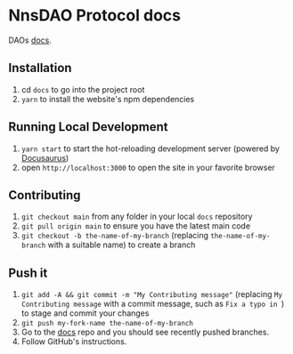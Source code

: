 # NnsDAO Protocol docs

DAOs [docs](https://docs.nnsdao.org).

## Installation

1. cd `docs` to go into the project root
2. `yarn` to install the website's npm dependencies

## Running Local Development

1. `yarn start` to start the hot-reloading development server (powered by [Docusaurus](https://docusaurus.io))
2. open `http://localhost:3000` to open the site in your favorite browser

## Contributing

1. `git checkout main` from any folder in your local `docs` repository
2. `git pull origin main` to ensure you have the latest main code
3. `git checkout -b the-name-of-my-branch` (replacing `the-name-of-my-branch` with a suitable name) to create a branch

## Push it

1. `git add -A && git commit -m "My Contributing message"` (replacing `My Contributing message` with a commit message, such as `Fix a typo in `) to stage and commit your changes
2. `git push my-fork-name the-name-of-my-branch`
3. Go to the [docs](https://github.com/nnsdao/docs) repo and you should see recently pushed branches.
4. Follow GitHub's instructions.
